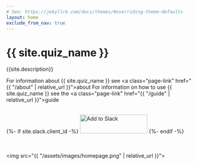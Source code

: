 ```yaml
---
# See: https://jekyllrb.com/docs/themes/#overriding-theme-defaults
layout: home
exclude_from_nav: true
---
```


# {{ site.quiz_name }}

{{site.description}}

For information about {{ site.quiz_name }} see <a class="page-link" href="{{ "/about" | relative_url }}">about</a>
For information on how to use {{ site.quiz_name }} see the <a class="page-link" href="{{ "/guide" | relative_url }}">guide</a>

<br/>
{%- if site.slack.client_id -%}
<a href="https://slack.com/oauth/authorize?scope=bot&client_id={{ site.slack.client_id }}"><img alt="Add to Slack" height="50" width="180" src="https://platform.slack-edge.com/img/add_to_slack.png" srcset="https://platform.slack-edge.com/img/add_to_slack.png 1x, https://platform.slack-edge.com/img/add_to_slack@2x.png 2x" /></a>
{%- endif -%}

<br/>
<br/>
<br/>

<img src="{{ "/assets/images/homepage.png" | relative_url }}">
